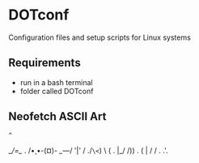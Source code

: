 # DOTconf
Configuration files and setup scripts for Linux systems

## Requirements
- run in a bash terminal
- folder called DOTconf

## Neofetch ASCII Art
    ^ 
 __/=\__ .
  /•¸•\-(¤)-
 _\_—_/ '|'
/  \./`\<`)
\ ( . |\_/
/)) . (  |
/ / .  \.'.
